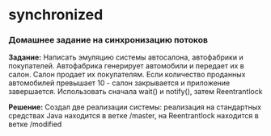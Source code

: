 # synchronized
### Домашнее задание на синхронизацию потоков

**Задание:** Написать эмуляцию системы автосалона, автофабрики и покупателей. Автофабрика генерирует автомобили и передает их в салон. Салон продает их покупателям. Если количество проданных автомобилей превышает 10 - салон закрывается и приложение завершается. Использовать сначала wait() и notify(), затем Reentrantlock

**Решение:** Создал две реализации системы: реализация на стандартных средствах Java находится в ветке /master, на Reentrantlock находится в ветке /modified
